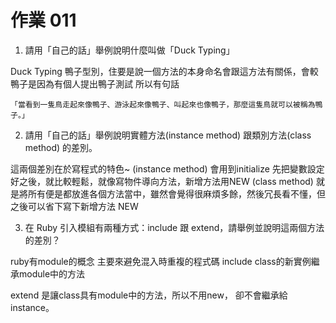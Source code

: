 # 作業 011

1. 請用「自己的話」舉例說明什麼叫做「Duck Typing」
  
 Duck Typing 鴨子型別，住要是說一個方法的本身命名會跟這方法有關係，會較鴨子是因為有個人提出鴨子測試
 所以有句話
  
 `「當看到一隻鳥走起來像鴨子、游泳起來像鴨子、叫起來也像鴨子，那麼這隻鳥就可以被稱為鴨子。」`

2. 請用「自己的話」舉例說明實體方法(instance method) 跟類別方法(class method) 的差別。
  
  這兩個差別在於寫程式的特色~
  (instance method)
  會用到initialize 先把變數設定好之後，就比較輕鬆，就像寫物件導向方法，新增方法用NEW 
  (class method)
  就是將所有便是都放進各個方法當中，雖然會覺得很麻煩多餘，然後冗長看不懂，但之後可以省下寫下新增方法 NEW 

3. 在 Ruby 引入模組有兩種方式：include 跟 extend，請舉例並說明這兩個方法的差別？

  ruby有module的概念
  主要來避免混入時重複的程式碼
  include
  class的新實例繼承module中的方法
  
  extend
  是讓class具有module中的方法，所以不用new，
  卻不會繼承給instance。
